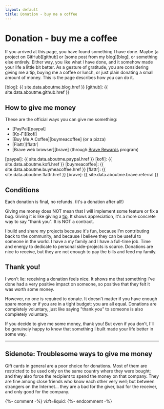 ```yaml
---
layout: default
title: Donation - buy me a coffee
---
```


# Donation - buy me a coffee

If you arrived at this page, you have found something I have done. Maybe [a project on GitHub][github] or [some post from my blog][blog], or something else entirely. Either way, you like what I have done, and it somehow made your life a little bit better. As a gesture of gratitude, you are considering giving me a tip, buying me a coffee or lunch, or just plain donating a small amount of money. This is the page describes how you can do it.

<!--
I was thinking about adding a GIF or video of "Shut up and take my money!",
but I'm not comfortable uploading it to my site,
and also not comfortable embedding/loading from a random YouTube video (like this https://www.youtube.com/watch?v=Tdf_19_FmxM).

Not only due to copyright, but also it's a large-ish file (okay, the video in 1080p is just 400KB) stored on the git repository forever.
-->

[blog]: {{ site.data.aboutme.blog.href }}
[github]: {{ site.data.aboutme.github.href }}

## How to give me money

These are the official ways you can give me something:

<!-- TODO: Add widgets, buttons, images, banners, whatever is the thing these services provide. -->

* [PayPal][paypal]
* [Ko-Fi][kofi]
* [Buy Me A Coffee][buymeacoffee] (or a pizza)
* [Flattr][flattr]
* [Brave web browser][brave] (through [Brave Rewards](https://brave.com/brave-rewards/) program)

[paypal]: {{ site.data.aboutme.paypal.href }}
[kofi]: {{ site.data.aboutme.kofi.href }}
[buymeacoffee]: {{ site.data.aboutme.buymeacoffee.href }}
[flattr]: {{ site.data.aboutme.flattr.href }}
[brave]: {{ site.data.aboutme.brave.referral }}

## Conditions

Each donation is final, no refunds. (It's a donation after all!)

Giving me money does NOT mean that I will implement some feature or fix a bug. Giving it is like giving a [tip](https://en.wikipedia.org/wiki/Gratuity). It shows appreciation, it's a more concrete way to say "thank you". It is NOT a contract.

I build and share my projects because it's fun, because I'm contributing back to the community, and because I believe they can be useful to someone in the world. I have a my family and I have a full-time job. Time and energy to dedicate to personal side-projects is scarce. Donations are nice to receive, but they are not enough to pay the bills and feed my family.

<!-- I don't have any plans on setting up a Patreon (I also highly doubt it would be sustainable enough for me). -->

## Thank you!

I won't lie: receiving a donation feels nice. It shows me that something I've done had a very positive impact on someone, so positive that they felt it was worth some money.

However, no one is required to donate. It doesn't matter if you have enough spare money or if you are in a tight budget: you are all equal. Donations are completely voluntary, just like saying "thank you" to someone is also completely voluntary.

If you decide to give me some money, thank you! But even if you don't, I'll be genuinely happy to know that something I built made your life better in some way.

---

## Sidenote: Troublesome ways to give me money

Gift cards in general are a poor choice for donations. Most of them are restricted to be used only on the same country where they were bought; and they also force the recipient to spend the money on that company. They are fine among close friends who know each other very well; but between strangers on the Internet… they are a bad for the giver, bad for the receiver, and only good for the company.

<!-- That said, I wouldn't mind receiving [Bol.com gift cards](https://www.bol.com/nl/digitale-cadeaubon), but it's probably difficult to buy them from outside the Netherlands.-->

<!-- Possibly also by TransferWise {{ site.data.aboutme.transferwise.referral }}, if you type in my e-mail address; but I don't have a direct link to it. -->
<!-- Possibly also by Tikkie https://www.tikkie.me/ but that requires me creating a payment request and sharing the link with someone. It's not meant as a long-term donation link. -->


{%- comment -%} vi:ft=liquid: {%- endcomment -%}
